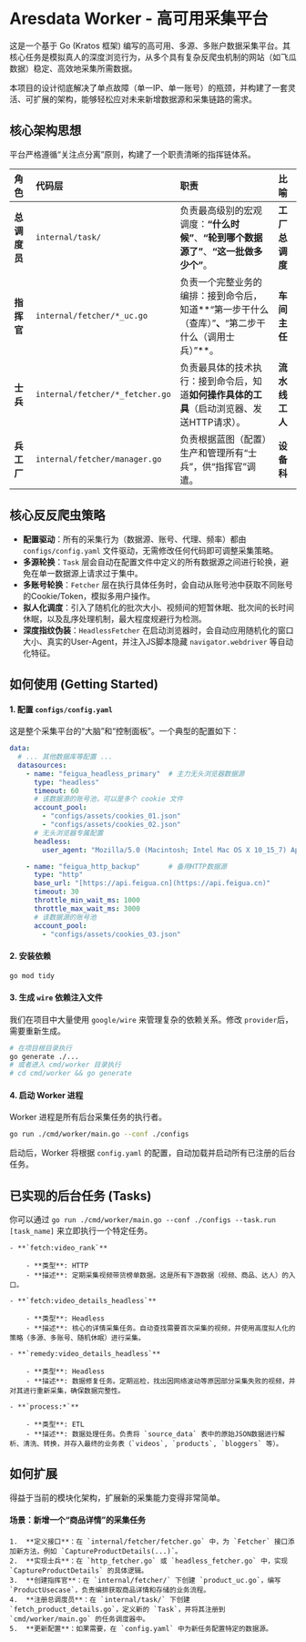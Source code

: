 # Aresdata Worker - 高可用采集平台

这是一个基于 Go (Kratos 框架) 编写的高可用、多源、多账户数据采集平台。其核心任务是模拟真人的深度浏览行为，从多个具有复杂反爬虫机制的网站（如飞瓜数据）稳定、高效地采集所需数据。

本项目的设计彻底解决了单点故障（单一IP、单一账号）的瓶颈，并构建了一套灵活、可扩展的架构，能够轻松应对未来新增数据源和采集链路的需求。

## 核心架构思想

平台严格遵循“关注点分离”原则，构建了一个职责清晰的指挥链体系。

| 角色       | 代码层                             | 职责                                                       | 比喻        |
  |:---------|:--------------------------------|:---------------------------------------------------------|:----------|
| **总调度员** | `internal/task/`                | 负责最高级别的宏观调度：**“什么时候”**、**“轮到哪个数据源了”**、**“这一批做多少个”**。     | **工厂总调度** |
| **指挥官**  | `internal/fetcher/*_uc.go`      | 负责一个完整业务的编排：接到命令后，知道**“第一步干什么（查库）”**、**“第二步干什么（调用士兵）”**。 | **车间主任**  |
| **士兵**   | `internal/fetcher/*_fetcher.go` | 负责最具体的技术执行：接到命令后，知道**如何操作具体的工具**（启动浏览器、发送HTTP请求）。        | **流水线工人** |
| **兵工厂**  | `internal/fetcher/manager.go`   | 负责根据蓝图（配置）生产和管理所有“士兵”，供“指挥官”调遣。                          | **设备科**   |

## 核心反反爬虫策略

- **配置驱动**：所有的采集行为（数据源、账号、代理、频率）都由 `configs/config.yaml` 文件驱动，无需修改任何代码即可调整采集策略。
- **多源轮换**：`Task` 层会自动在配置文件中定义的所有数据源之间进行轮换，避免在单一数据源上请求过于集中。
- **多账号轮换**：`Fetcher` 层在执行具体任务时，会自动从账号池中获取不同账号的Cookie/Token，模拟多用户操作。
- **拟人化调度**：引入了随机化的批次大小、视频间的短暂休眠、批次间的长时间休眠，以及乱序处理机制，最大程度规避行为检测。
- **深度指纹伪装**：`HeadlessFetcher` 在启动浏览器时，会自动应用随机化的窗口大小、真实的User-Agent，并注入JS脚本隐藏
  `navigator.webdriver` 等自动化特征。

## 如何使用 (Getting Started)

#### 1. 配置 `configs/config.yaml`

这是整个采集平台的“大脑”和“控制面板”。一个典型的配置如下：

  ```yaml
  data:
    # ... 其他数据库等配置 ...
    datasources:
      - name: "feigua_headless_primary"  # 主力无头浏览器数据源
        type: "headless"
        timeout: 60
        # 该数据源的账号池，可以是多个 cookie 文件
        account_pool:
          - "configs/assets/cookies_01.json"
          - "configs/assets/cookies_02.json"
        # 无头浏览器专属配置
        headless:
          user_agent: "Mozilla/5.0 (Macintosh; Intel Mac OS X 10_15_7) AppleWebKit/537.36 (KHTML, like Gecko) Chrome/126.0.0.0 Safari/537.36"

      - name: "feigua_http_backup"       # 备用HTTP数据源
        type: "http"
        base_url: "[https://api.feigua.cn](https://api.feigua.cn)"
        timeout: 30
        throttle_min_wait_ms: 1000
        throttle_max_wait_ms: 3000
        # 该数据源的账号池
        account_pool:
          - "configs/assets/cookies_03.json"
  ````

#### 2\. 安装依赖

  ```bash
  go mod tidy
  ```

#### 3\. 生成 `wire` 依赖注入文件

我们在项目中大量使用 `google/wire` 来管理复杂的依赖关系。修改 `provider`后，需要重新生成。

  ```bash
  # 在项目根目录执行
  go generate ./...
  # 或者进入 cmd/worker 目录执行
  # cd cmd/worker && go generate
  ```

#### 4\. 启动 Worker 进程

Worker 进程是所有后台采集任务的执行者。

  ```bash
  go run ./cmd/worker/main.go --conf ./configs
  ```

启动后，Worker 将根据 `config.yaml` 的配置，自动加载并启动所有已注册的后台任务。

## 已实现的后台任务 (Tasks)

你可以通过 `go run ./cmd/worker/main.go --conf ./configs --task.run [task_name]` 来立即执行一个特定任务。

    - **`fetch:video_rank`**

        - **类型**: HTTP
        - **描述**: 定期采集视频带货榜单数据。这是所有下游数据（视频、商品、达人）的入口。

    - **`fetch:video_details_headless`**

        - **类型**: Headless
        - **描述**: 核心的详情采集任务。自动查找需要首次采集的视频，并使用高度拟人化的策略（多源、多账号、随机休眠）进行采集。

    - **`remedy:video_details_headless`**

        - **类型**: Headless
        - **描述**: 数据修复任务。定期巡检，找出因网络波动等原因部分采集失败的视频，并对其进行重新采集，确保数据完整性。

    - **`process:*`**

        - **类型**: ETL
        - **描述**: 数据处理任务。负责将 `source_data` 表中的原始JSON数据进行解析、清洗、转换，并存入最终的业务表（`videos`, `products`, `bloggers` 等）。

## 如何扩展

得益于当前的模块化架构，扩展新的采集能力变得非常简单。

#### 场景：新增一个“商品详情”的采集任务

    1.  **定义接口**：在 `internal/fetcher/fetcher.go` 中，为 `Fetcher` 接口添加新方法，例如 `CaptureProductDetails(...)`。
    2.  **实现士兵**：在 `http_fetcher.go` 或 `headless_fetcher.go` 中，实现 `CaptureProductDetails` 的具体逻辑。
    3.  **创建指挥官**：在 `internal/fetcher/` 下创建 `product_uc.go`，编写 `ProductUsecase`，负责编排获取商品详情和存储的业务流程。
    4.  **注册总调度员**：在 `internal/task/` 下创建 `fetch_product_details.go`，定义新的 `Task`，并将其注册到 `cmd/worker/main.go` 的任务调度器中。
    5.  **更新配置**：如果需要，在 `config.yaml` 中为新任务配置特定的数据源。

